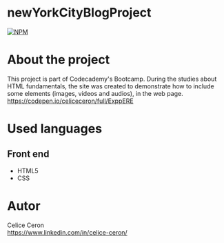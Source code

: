 # newYorkCityBlogProject
[![NPM](https://img.shields.io/npm/l/react)](https://github.com/celiceceron/newYorkCityBlogProject/blob/master/LICENCE) 

# About the project
This project is part of Codecademy's Bootcamp.
During the studies about HTML fundamentals, the site was created to demonstrate how to include some elements (images, videos and audios), in the web page. <br>
https://codepen.io/celiceceron/full/ExppERE


# Used languages
## Front end
- HTML5
- CSS 

# Autor
Celice Ceron <br>
https://www.linkedin.com/in/celice-ceron/
